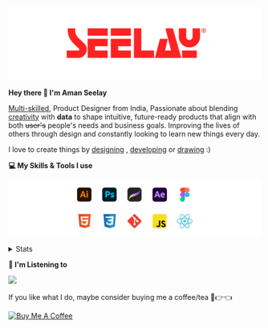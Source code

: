 [![banner](./images/seelay.svg)](https://www.seelay.in)

**Hey there 👋 I'm Aman Seelay**

[Multi-skilled](https://www.seelay.in/#skills), Product Designer from India, Passionate about blending [creativity](https://illustrations.seelay.in) with <b>data</b> to shape intuitive, future-ready products that align with both <s>user's</s> people's needs and business goals. Improving the lives of others through design and constantly looking to learn new things every day.

I love to create things by [designing](https://www.seelay.in/#work) , [developing](https://www.seelay.in/#projects) or [drawing](https://art.seelay.in) :)

**💻 My Skills & Tools I use**

[![banner](./images/skills&tools.svg)](https://www.seelay.in/about)

<details>
  <summary>Stats</summary>

---

<!--START_SECTION:waka-->
![Profile Views](http://img.shields.io/badge/Profile%20Views-1-blue)

**🐱 My GitHub Data** 

> 📦 823.0 kB Used in GitHub's Storage 
 > 
> 🏆 172 Contributions in the Year 2025
 > 
> 💼 Opted to Hire
 > 
> 📜 1 Public Repository 
 > 
> 🔑 47 Private Repository 
 > 
**I'm a Night 🦉** 

```text
🌞 Morning                353 commits         ███░░░░░░░░░░░░░░░░░░░░░░   12.30 % 
🌆 Daytime                478 commits         ████░░░░░░░░░░░░░░░░░░░░░   16.65 % 
🌃 Evening                901 commits         ████████░░░░░░░░░░░░░░░░░   31.38 % 
🌙 Night                  1139 commits        ██████████░░░░░░░░░░░░░░░   39.67 % 
```
📅 **I'm Most Productive on Thursday** 

```text
Monday                   347 commits         ███░░░░░░░░░░░░░░░░░░░░░░   12.09 % 
Tuesday                  455 commits         ████░░░░░░░░░░░░░░░░░░░░░   15.85 % 
Wednesday                356 commits         ███░░░░░░░░░░░░░░░░░░░░░░   12.40 % 
Thursday                 505 commits         ████░░░░░░░░░░░░░░░░░░░░░   17.59 % 
Friday                   345 commits         ███░░░░░░░░░░░░░░░░░░░░░░   12.02 % 
Saturday                 374 commits         ███░░░░░░░░░░░░░░░░░░░░░░   13.03 % 
Sunday                   489 commits         ████░░░░░░░░░░░░░░░░░░░░░   17.03 % 
```


📊 **This Week I Spent My Time On** 

```text
🕑︎ Time Zone: Asia/Kolkata

💬 Programming Languages: 
Other                    21 hrs 18 mins      ███████████████████░░░░░░   77.86 % 
JavaScript               5 hrs 28 mins       █████░░░░░░░░░░░░░░░░░░░░   20.00 % 
JSON                     18 mins             ░░░░░░░░░░░░░░░░░░░░░░░░░   01.15 % 
Bash                     7 mins              ░░░░░░░░░░░░░░░░░░░░░░░░░   00.48 % 
HTML                     6 mins              ░░░░░░░░░░░░░░░░░░░░░░░░░   00.39 % 

🔥 Editors: 
Chrome                   18 hrs 15 mins      █████████████████░░░░░░░░   66.71 % 
VS Code                  5 hrs 31 mins       █████░░░░░░░░░░░░░░░░░░░░   20.17 % 
Edge                     3 hrs 35 mins       ███░░░░░░░░░░░░░░░░░░░░░░   13.13 % 

💻 Operating System: 
Windows                  27 hrs 18 mins      █████████████████████████   100.00 % 
```

**I Mostly Code in JavaScript** 

```text
JavaScript               30 repos            ███████████████░░░░░░░░░░   61.22 % 
TypeScript               12 repos            ██████░░░░░░░░░░░░░░░░░░░   24.49 % 
HTML                     4 repos             ██░░░░░░░░░░░░░░░░░░░░░░░   08.16 % 
Java                     3 repos             ██░░░░░░░░░░░░░░░░░░░░░░░   06.12 % 
```




 Last Updated on 06/02/2025 06:47:29 UTC
<!--END_SECTION:waka-->

---

 </details>

**🎵 I'm Listening to**

<object data="https://now-play.vercel.app/api/generate?uid=7a17a86e-d6b7-43b5-8d9c-1d6dae42a779" >

  <img src="https://now-play.vercel.app/api/generate?uid=7a17a86e-d6b7-43b5-8d9c-1d6dae42a779" />

</object>

If you like what I do, maybe consider buying me a coffee/tea 🥺👉👈

<a href="https://www.buymeacoffee.com/seelay" target="_blank"><img src="https://cdn.buymeacoffee.com/buttons/v2/default-red.png" alt="Buy Me A Coffee" width="150" ></a>
